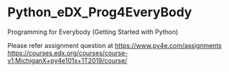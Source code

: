# Python_eDX_Prog4EveryBody
Programming for Everybody (Getting Started with Python)

Please refer assignment question at
https://www.py4e.com/assignments
https://courses.edx.org/courses/course-v1:MichiganX+py4e101x+1T2019/course/
